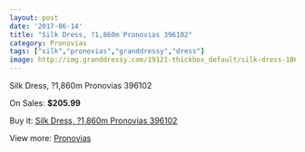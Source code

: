 ```yaml
---
layout: post
date: '2017-06-14'
title: "Silk Dress, ?1,860m Pronovias 396102"
category: Pronovias
tags: ["silk","pronovias","granddressy","dress"]
image: http://img.granddressy.com/19121-thickbox_default/silk-dress-1860m-pronovias-396102.jpg
---
```

Silk Dress, ?1,860m Pronovias 396102

On Sales: **$205.99**
<a href="https://www.granddressy.com/en/pronovias/18104-silk-dress-1860m-pronovias-396102.html"><amp-img layout="responsive" width="600" height="600" src="//img.granddressy.com/19121-thickbox_default/silk-dress-1860m-pronovias-396102.jpg" alt="Silk Dress, ?1,860m Pronovias 396102 0" /></a>

Buy it: [Silk Dress, ?1,860m Pronovias 396102](https://www.granddressy.com/en/pronovias/18104-silk-dress-1860m-pronovias-396102.html "Silk Dress, ?1,860m Pronovias 396102")

View more: [Pronovias](https://www.granddressy.com/en/63-pronovias "Pronovias")